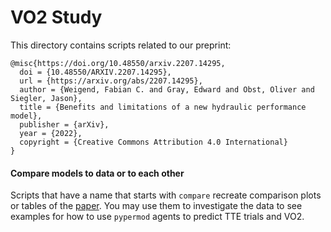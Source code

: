 # VO2 Study

This directory contains scripts related to our preprint:

```
@misc{https://doi.org/10.48550/arxiv.2207.14295,
  doi = {10.48550/ARXIV.2207.14295},
  url = {https://arxiv.org/abs/2207.14295},
  author = {Weigend, Fabian C. and Gray, Edward and Obst, Oliver and Siegler, Jason},  
  title = {Benefits and limitations of a new hydraulic performance model},
  publisher = {arXiv},
  year = {2022},
  copyright = {Creative Commons Attribution 4.0 International}
}

```

#### Compare models to data or to each other

Scripts that have a name that starts with `compare` recreate comparison plots or tables of the [paper](https://arxiv.org/abs/2207.14295). 
You may use them to investigate the data to see examples for how to use `pypermod` agents to predict TTE trials and VO2.
